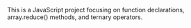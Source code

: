 This is a JavaScript project focusing on function declarations, array.reduce() methods, and ternary operators.
